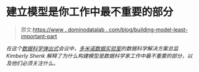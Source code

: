 # 建立模型是你工作中最不重要的部分

> 原文:[https://www . dominodatalab . com/blog/building-model-least-important-part](https://www.dominodatalab.com/blog/building-model-least-important-part)

*在这个[数据科学弹出式](https://popup.dominodatalab.com?utm_source=blog&utm_medium=post&utm_campaign=building-model-least-important-part)会议中，[多米诺数据实验室](https://www.dominodatalab.com?utm_source=blog&utm_medium=post&utm_campaign=building-model-least-important-part)的数据科学解决方案总监 Kimberly Shenk 解释了为什么构建模型是数据科学家工作中最不重要的部分，以及他们必须关注什么。*